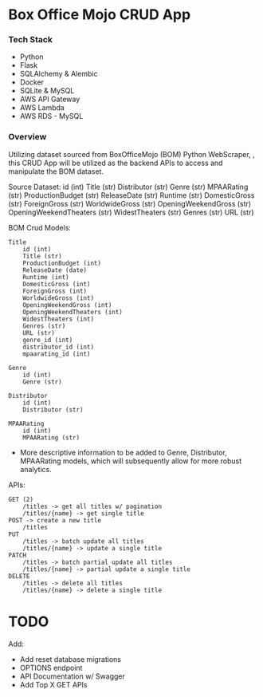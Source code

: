 # Box Office Mojo CRUD App

### Tech Stack

- Python
- Flask
- SQLAlchemy & Alembic
- Docker
- SQLite & MySQL
- AWS API Gateway
- AWS Lambda
- AWS RDS - MySQL

### Overview

Utilizing dataset sourced from BoxOfficeMojo (BOM) Python WebScraper, , this CRUD App will be utilized as the backend APIs to access and manipulate the BOM dataset.

Source Dataset:
    id (int)
    Title (str)
    Distributor (str)
    Genre (str)
    MPAARating (str)
    ProductionBudget (str)
    ReleaseDate (str)
    Runtime (str)
    DomesticGross (str)
    ForeignGross (str)
    WorldwideGross (str)
    OpeningWeekendGross (str)
    OpeningWeekendTheaters (str)
    WidestTheaters (str)
    Genres (str)
    URL (str)

BOM Crud Models:

    Title
        id (int)
        Title (str)
        ProductionBudget (int)
        ReleaseDate (date)
        Runtime (int)
        DomesticGross (int)
        ForeignGross (int)
        WorldwideGross (int)
        OpeningWeekendGross (int)
        OpeningWeekendTheaters (int)
        WidestTheaters (int)
        Genres (str)
        URL (str)
        genre_id (int)
        distributor_id (int)
        mpaarating_id (int)

    Genre
        id (int)
        Genre (str)
    
    Distributor
        id (int)
        Distributor (str)
    
    MPAARating
        id (int)
        MPAARating (str)

* More descriptive information to be added to Genre, Distributor, MPAARating models, which will subsequently allow for more robust analytics.

APIs:

    GET (2)
        /titles -> get all titles w/ pagination
        /titles/{name} -> get single title
    POST -> create a new title
        /titles
    PUT
        /titles -> batch update all titles
        /titles/{name} -> update a single title
    PATCH
        /titles -> batch partial update all titles
        /titles/{name} -> partial update a single title
    DELETE
        /titles -> delete all titles
        /titles/{name} -> delete a single title

# TODO
Add:
- Add reset database migrations
- OPTIONS endpoint
- API Documentation w/ Swagger
- Add Top X GET APIs

